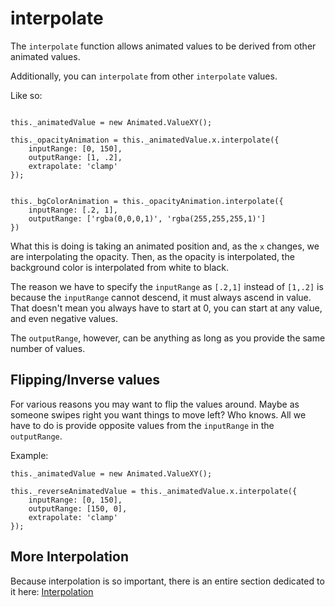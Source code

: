 # interpolate

The `interpolate` function allows animated values to be derived from other animated values.

Additionally, you can `interpolate` from other `interpolate` values.

Like so:

```

this._animatedValue = new Animated.ValueXY();

this._opacityAnimation = this._animatedValue.x.interpolate({
	inputRange: [0, 150],
	outputRange: [1, .2],
	extrapolate: 'clamp'
});


this._bgColorAnimation = this._opacityAnimation.interpolate({
	inputRange: [.2, 1],
	outputRange: ['rgba(0,0,0,1)', 'rgba(255,255,255,1)']
})
```

What this is doing is taking an animated position and, as the `x` changes, we are interpolating the opacity. Then, as the opacity is interpolated, the background color is interpolated from white to black.

The reason we have to specify the `inputRange` as `[.2,1]` instead of `[1,.2]` is because the `inputRange` cannot descend, it must always ascend in value. That doesn't mean you always have to start at 0, you can start at any value, and even negative values.

The `outputRange`, however, can be anything as long as you provide the same number of values.

## Flipping/Inverse values

For various reasons you may want to flip the values around. Maybe as someone swipes right you want things to move left? Who knows. All we have to do is provide opposite values from the `inputRange` in the `outputRange`.

Example:

```
this._animatedValue = new Animated.ValueXY();

this._reverseAnimatedValue = this._animatedValue.x.interpolate({
	inputRange: [0, 150],
	outputRange: [150, 0],
	extrapolate: 'clamp'
});

```


## More Interpolation

Because interpolation is so important, there is an entire section dedicated to it here: [Interpolation](../INTERPOLATION.md)
